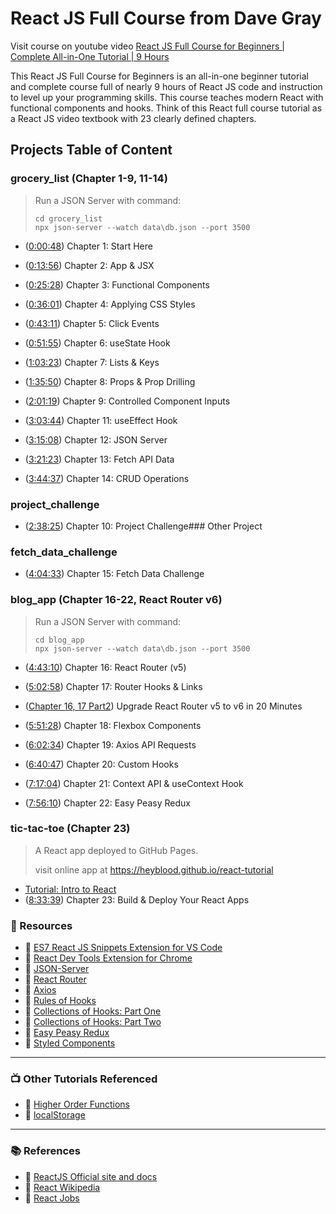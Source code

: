 # React JS Full Course from Dave Gray

Visit course on youtube video [React JS Full Course for Beginners | Complete All-in-One Tutorial | 9 Hours](https://youtu.be/RVFAyFWO4go)

This React JS Full Course for Beginners is an all-in-one beginner tutorial and complete course full of nearly 9 hours of React JS code and instruction to level up your programming skills. This course teaches modern React with functional components and hooks. Think of this React full course tutorial as a React JS video textbook with 23 clearly defined chapters.

## Projects Table of Content

### grocery_list (Chapter 1-9, 11-14)

> Run a JSON Server with command:
> 
> ```shell
> cd grocery_list
> npx json-server --watch data\db.json --port 3500
> ```

- ([0:00:48](https://www.youtube.com/watch?v=RVFAyFWO4go&t=48s)) Chapter 1: Start Here

- ([0:13:56](https://www.youtube.com/watch?v=RVFAyFWO4go&t=836s)) Chapter 2: App & JSX

- ([0:25:28](https://www.youtube.com/watch?v=RVFAyFWO4go&t=1528s)) Chapter 3: Functional Components

- ([0:36:01](https://www.youtube.com/watch?v=RVFAyFWO4go&t=2161s)) Chapter 4: Applying CSS Styles

- ([0:43:11](https://www.youtube.com/watch?v=RVFAyFWO4go&t=2591s)) Chapter 5: Click Events

- ([0:51:55](https://www.youtube.com/watch?v=RVFAyFWO4go&t=3115s)) Chapter 6: useState Hook

- ([1:03:23](https://www.youtube.com/watch?v=RVFAyFWO4go&t=3803s)) Chapter 7: Lists & Keys

- ([1:35:50](https://www.youtube.com/watch?v=RVFAyFWO4go&t=5750s)) Chapter 8: Props & Prop Drilling

- ([2:01:19](https://www.youtube.com/watch?v=RVFAyFWO4go&t=7279s)) Chapter 9: Controlled Component Inputs

- ([3:03:44](https://www.youtube.com/watch?v=RVFAyFWO4go&t=11024s)) Chapter 11: useEffect Hook

- ([3:15:08](https://www.youtube.com/watch?v=RVFAyFWO4go&t=11708s)) Chapter 12: JSON Server

- ([3:21:23](https://www.youtube.com/watch?v=RVFAyFWO4go&t=12083s)) Chapter 13: Fetch API Data

- ([3:44:37](https://www.youtube.com/watch?v=RVFAyFWO4go&t=13477s)) Chapter 14: CRUD Operations

### project_challenge

- ([2:38:25](https://www.youtube.com/watch?v=RVFAyFWO4go&t=9505s)) Chapter 10: Project Challenge### Other Project

### fetch_data_challenge

- ([4:04:33](https://www.youtube.com/watch?v=RVFAyFWO4go&t=14673s)) Chapter 15: Fetch Data Challenge

### blog_app (Chapter 16-22, React Router v6)

> Run a JSON Server with command:
> 
> ```shell
> cd blog_app
> npx json-server --watch data\db.json --port 3500
> ```

- ([4:43:10](https://www.youtube.com/watch?v=RVFAyFWO4go&t=16990s)) Chapter 16: React Router (v5)

- ([5:02:58](https://www.youtube.com/watch?v=RVFAyFWO4go&t=18178s)) Chapter 17: Router Hooks & Links

- ([Chapter 16, 17 Part2](https://www.youtube.com/watch?v=XBRLVRjZ3CQ)) Upgrade React Router v5 to v6 in 20 Minutes

- ([5:51:28](https://www.youtube.com/watch?v=RVFAyFWO4go&t=21088s)) Chapter 18: Flexbox Components

- ([6:02:34](https://www.youtube.com/watch?v=RVFAyFWO4go&t=21754s)) Chapter 19: Axios API Requests

- ([6:40:47](https://www.youtube.com/watch?v=RVFAyFWO4go&t=24047s)) Chapter 20: Custom Hooks

- ([7:17:04](https://www.youtube.com/watch?v=RVFAyFWO4go&t=26224s)) Chapter 21: Context API & useContext Hook

- ([7:56:10](https://www.youtube.com/watch?v=RVFAyFWO4go&t=28570s)) Chapter 22: Easy Peasy Redux

### tic-tac-toe (Chapter 23)

> A React app deployed to GitHub Pages.
> 
> visit online app at https://heyblood.github.io/react-tutorial

- [Tutorial: Intro to React](https://reactjs.org/tutorial/tutorial.html)
- ([8:33:39](https://www.youtube.com/watch?v=RVFAyFWO4go&t=30819s)) Chapter 23: Build & Deploy Your React Apps

### 🧰 Resources

- 🔗 [ES7 React JS Snippets Extension for VS Code](https://marketplace.visualstudio.com/items?itemName=dsznajder.es7-react-js-snippets)
- 🔗 [React Dev Tools Extension for Chrome](https://chrome.google.com/webstore/detail/react-developer-tools/fmkadmapgofadopljbjfkapdkoienihi)
- 🔗 [JSON-Server](https://www.npmjs.com/package/json-server)
- 🔗 [React Router](https://reactrouter.com/)
- 🔗 [Axios](https://www.npmjs.com/package/axios)
- 🔗 [Rules of Hooks](https://reactjs.org/docs/hooks-rules.html)
- 🔗 [Collections of Hooks: Part One](https://nikgraf.github.io/react-hooks/)
- 🔗 [Collections of Hooks: Part Two](https://www.npmjs.com/package/react-use)
- 🔗 [Easy Peasy Redux](https://easy-peasy.vercel.app/)
- 🔗 [Styled Components](https://styled-components.com/)

---

### 📺 Other Tutorials Referenced

- 🔗 [Higher Order Functions](https://youtu.be/7BeT6lsudL4)
- 🔗 [localStorage](https://youtu.be/zmFDvFwj6-8)

---

### 📚 References

- 🔗 [ReactJS Official site and docs](https://reactjs.org/)
- 🔗 [React Wikipedia](<https://en.wikipedia.org/wiki/React_(JavaScript_library)>)
- 🔗 [React Jobs](https://www.ziprecruiter.com/candidate/search?search=react&location=)
